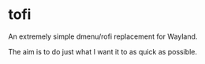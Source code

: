# tofi

An extremely simple dmenu/rofi replacement for Wayland.

The aim is to do just what I want it to as quick as possible.

